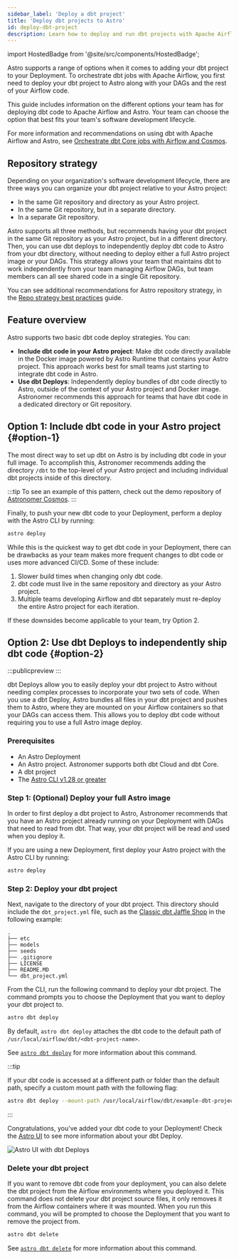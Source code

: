 ```yaml
---
sidebar_label: 'Deploy a dbt project'
title: 'Deploy dbt projects to Astro'
id: deploy-dbt-project
description: Learn how to deploy and run dbt projects with Apache Airflow on Astro.
---
```


import HostedBadge from '@site/src/components/HostedBadge';

<HostedBadge/>

Astro supports a range of options when it comes to adding your dbt project to your Deployment. To orchestrate dbt jobs with Apache Airflow, you first need to deploy your dbt project to Astro along with your DAGs and the rest of your Airflow code.

This guide includes information on the different options your team has for deploying dbt code to Apache Airflow and Astro. Your team can choose the option that best fits your team's software development lifecycle.

For more information and recommendations on using dbt with Apache Airflow and Astro, see [Orchestrate dbt Core jobs with Airflow and Cosmos](https://www.astronomer.io/docs/learn/airflow-dbt).

## Repository strategy

Depending on your organization's software development lifecycle, there are three ways you can organize your dbt project relative to your Astro project:

- In the same Git repository and directory as your Astro project.
- In the same Git repository, but in a separate directory.
- In a separate Git repository.

Astro supports all three methods, but recommends having your dbt project in the same Git repository as your Astro project, but in a different directory. Then, you can use dbt deploys to independently deploy dbt code to Astro from your dbt directory, without needing to deploy either a full Astro project image or your DAGs. This strategy allows your team that maintains dbt to work independently from your team managing Airflow DAGs, but team members can all see shared code in a single Git repository.

You can see additional recommendations for Astro repository strategy, in the [Repo strategy best practices](https://www.astronomer.io/docs/astro/best-practices/repo-structure) guide.

## Feature overview

Astro supports two basic dbt code deploy strategies. You can:

- **Include dbt code in your Astro project**: Make dbt code directly available in the Docker image powered by Astro Runtime that contains your Astro project. This approach works best for small teams just starting to integrate dbt code in Astro.
- **Use dbt Deploys**: Independently deploy bundles of dbt code directly to Astro, outside of the context of your Astro project and Docker image. Astronomer recommends this approach for teams that have dbt code in a dedicated directory or Git repository.

## Option 1: Include dbt code in your Astro project {#option-1}

The most direct way to set up dbt on Astro is by including dbt code in your full image. To accomplish this, Astronomer recommends adding the directory `/dbt` to the top-level of your Astro project and including individual dbt projects inside of this directory.

:::tip
To see an example of this pattern, check out the demo repository of [Astronomer Cosmos](https://github.com/astronomer/cosmos-demo).
:::

Finally, to push your new dbt code to your Deployment, perform a deploy with the Astro CLI by running:

```bash
astro deploy
```

While this is the quickest way to get dbt code in your Deployment, there can be drawbacks as your team makes more frequent changes to dbt code or uses more advanced CI/CD. Some of these include:

1. Slower build times when changing only dbt code.
2. dbt code must live in the same repository and directory as your Astro project.
3. Multiple teams developing Airflow and dbt separately must re-deploy the entire Astro project for each iteration.

If these downsides become applicable to your team, try Option 2.

## Option 2: Use dbt Deploys to independently ship dbt code {#option-2}

:::publicpreview
:::

dbt Deploys allow you to easily deploy your dbt project to Astro without needing complex processes to incorporate your two sets of code. When you use a dbt Deploy, Astro bundles all files in your dbt project and pushes them to Astro, where they are mounted on your Airflow containers so that your DAGs can access them. This allows you to deploy dbt code without requiring you to use a full Astro image deploy.

### Prerequisites

- An Astro Deployment
- An Astro project. Astronomer supports both dbt Cloud and dbt Core.
- A dbt project
- The [Astro CLI v1.28 or greater](https://www.astronomer.io/docs/astro/cli/install-cli)

### Step 1: (Optional) Deploy your full Astro image

In order to first deploy a dbt project to Astro, Astronomer recommends that you have an Astro project already running on your Deployment with DAGs that need to read from dbt. That way, your dbt project will be read and used when you deploy it.

If you are using a new Deployment, first deploy your Astro project with the Astro CLI by running:

```bash
astro deploy
```

### Step 2: Deploy your dbt project

Next, navigate to the directory of your dbt project. This directory should include the `dbt_project.yml` file, such as the [Classic dbt Jaffle Shop](https://github.com/dbt-labs/jaffle-shop-classic?tab=readme-ov-file) in the following example:

```text
.
├── etc
├── models
├── seeds
├── .gitignore
├── LICENSE
├── README.MD
└── dbt_project.yml
```

From the CLI, run the following command to deploy your dbt project. The command prompts you to choose the Deployment that you want to deploy your dbt project to.

```bash
astro dbt deploy
```

By default, `astro dbt deploy` attaches the dbt code to the default path of `/usr/local/airflow/dbt/<dbt-project-name>`.

See [`astro dbt deploy`](https://www.astronomer.io/docs/astro/cli/astro-dbt-deploy) for more information about this command.

:::tip

If your dbt code is accessed at a different path or folder than the default path, specify a custom mount path with the following flag:

```bash
astro dbt deploy --mount-path /usr/local/airflow/dbt/example-dbt-project
```

:::

Congratulations, you've added your dbt code to your Deployment! Check the [Astro UI](https://cloud.astronomer.io/) to see more information about your dbt Deploy.

![Astro UI with dbt Deploys](/img/docs/dbt-deploy-example.png)

### Delete your dbt project

If you want to remove dbt code from your deployment, you can also delete the dbt project from the Airflow environments where you deployed it. This command does not delete your dbt project source files, it only removes it from the Airflow containers where it was mounted. When you run this command, you will be prompted to choose the Deployment that you want to remove the project from.

```bash
astro dbt delete
```

See [`astro dbt delete`](https://www.astronomer.io/docs/astro/cli/astro-dbt-delete) for more information about this command.
